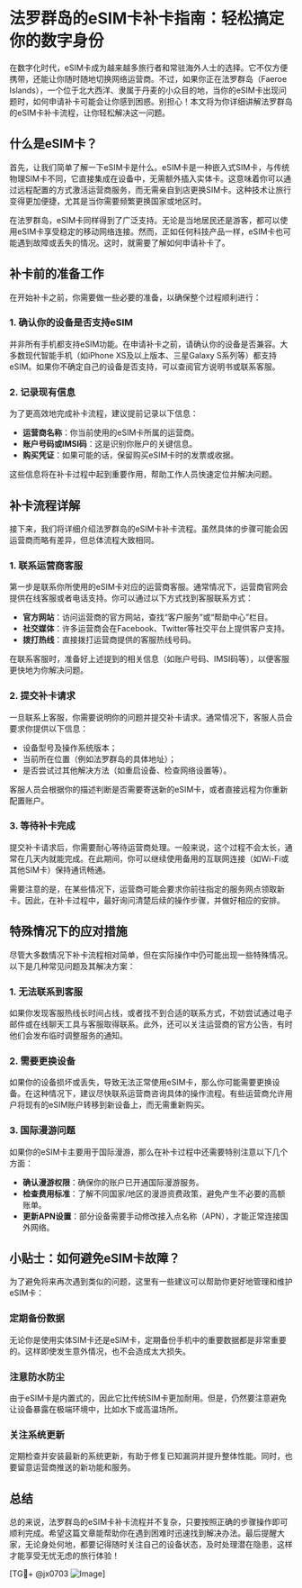 # 法罗群岛的eSIM卡补卡指南：轻松搞定你的数字身份

在数字化时代，eSIM卡成为越来越多旅行者和常驻海外人士的选择。它不仅方便携带，还能让你随时随地切换网络运营商。不过，如果你正在法罗群岛（Faeroe Islands），一个位于北大西洋、隶属于丹麦的小众目的地，当你的eSIM卡出现问题时，如何申请补卡可能会让你感到困惑。别担心！本文将为你详细讲解法罗群岛的eSIM卡补卡流程，让你轻松解决这一问题。

## 什么是eSIM卡？

首先，让我们简单了解一下eSIM卡是什么。eSIM卡是一种嵌入式SIM卡，与传统物理SIM卡不同，它直接集成在设备中，无需额外插入实体卡。这意味着你可以通过远程配置的方式激活运营商服务，而无需亲自到店更换SIM卡。这种技术让旅行变得更加便捷，尤其是当你需要频繁更换国家或地区时。

在法罗群岛，eSIM卡同样得到了广泛支持。无论是当地居民还是游客，都可以使用eSIM卡享受稳定的移动网络连接。然而，正如任何科技产品一样，eSIM卡也可能遇到故障或丢失的情况。这时，就需要了解如何申请补卡了。

## 补卡前的准备工作

在开始补卡之前，你需要做一些必要的准备，以确保整个过程顺利进行：

### 1. 确认你的设备是否支持eSIM
并非所有手机都支持eSIM功能。在申请补卡之前，请确认你的设备是否兼容。大多数现代智能手机（如iPhone XS及以上版本、三星Galaxy S系列等）都支持eSIM。如果你不确定自己的设备是否支持，可以查阅官方说明书或联系客服。

### 2. 记录现有信息
为了更高效地完成补卡流程，建议提前记录以下信息：
- **运营商名称**：你当前使用的eSIM卡所属的运营商。
- **账户号码或IMSI码**：这是识别你账户的关键信息。
- **购买凭证**：如果可能的话，保留购买eSIM卡时的发票或收据。

这些信息将在补卡过程中起到重要作用，帮助工作人员快速定位并解决问题。

## 补卡流程详解

接下来，我们将详细介绍法罗群岛的eSIM卡补卡流程。虽然具体的步骤可能会因运营商而略有差异，但总体流程大致相同。

### 1. 联系运营商客服
第一步是联系你所使用的eSIM卡对应的运营商客服。通常情况下，运营商官网会提供在线客服或者电话支持。你可以通过以下方式找到客服联系方式：
- **官方网站**：访问运营商的官方网站，查找“客户服务”或“帮助中心”栏目。
- **社交媒体**：许多运营商会在Facebook、Twitter等社交平台上提供客户支持。
- **拨打热线**：直接拨打运营商提供的客服热线号码。

在联系客服时，准备好上述提到的相关信息（如账户号码、IMSI码等），以便客服更快地为你解决问题。

### 2. 提交补卡请求
一旦联系上客服，你需要说明你的问题并提交补卡请求。通常情况下，客服人员会要求你提供以下信息：
- 设备型号及操作系统版本；
- 当前所在位置（例如法罗群岛的具体地址）；
- 是否尝试过其他解决方法（如重启设备、检查网络设置等）。

客服人员会根据你的描述判断是否需要寄送新的eSIM卡，或者直接远程为你重新配置账户。

### 3. 等待补卡完成
提交补卡请求后，你需要耐心等待运营商处理。一般来说，这个过程不会太长，通常在几天内就能完成。在此期间，你可以继续使用备用的互联网连接（如Wi-Fi或其他SIM卡）保持通讯畅通。

需要注意的是，在某些情况下，运营商可能会要求你前往指定的服务网点领取新卡。因此，在补卡过程中，最好询问清楚后续的操作步骤，并做好相应的安排。

## 特殊情况下的应对措施

尽管大多数情况下补卡流程相对简单，但在实际操作中仍可能出现一些特殊情况。以下是几种常见问题及其解决方案：

### 1. 无法联系到客服
如果你发现客服热线长时间占线，或者找不到合适的联系方式，不妨尝试通过电子邮件或在线聊天工具与客服取得联系。此外，还可以关注运营商的官方公告，有时他们会发布临时调整服务的通知。

### 2. 需要更换设备
如果你的设备损坏或丢失，导致无法正常使用eSIM卡，那么你可能需要更换设备。在这种情况下，建议尽快联系运营商咨询具体的操作流程。有些运营商允许用户将现有的eSIM账户转移到新设备上，而无需重新购买。

### 3. 国际漫游问题
如果你的eSIM卡主要用于国际漫游，那么在补卡过程中还需要特别注意以下几个方面：
- **确认漫游权限**：确保你的账户已开通国际漫游服务。
- **检查费用标准**：了解不同国家/地区的漫游资费政策，避免产生不必要的高额账单。
- **更新APN设置**：部分设备需要手动修改接入点名称（APN），才能正常连接国外网络。

## 小贴士：如何避免eSIM卡故障？

为了避免将来再次遇到类似的问题，这里有一些建议可以帮助你更好地管理和维护eSIM卡：

### 定期备份数据
无论你是使用实体SIM卡还是eSIM卡，定期备份手机中的重要数据都是非常重要的。这样即使发生意外情况，也不会造成太大损失。

### 注意防水防尘
由于eSIM卡是内置式的，因此它比传统SIM卡更加耐用。但是，仍然要注意避免让设备暴露在极端环境中，比如水下或高温场所。

### 关注系统更新
定期检查并安装最新的系统更新，有助于修复已知漏洞并提升整体性能。同时，也要留意运营商推送的新功能和服务。

## 总结

总的来说，法罗群岛的eSIM卡补卡流程并不复杂，只要按照正确的步骤操作即可顺利完成。希望这篇文章能帮助你在遇到困难时迅速找到解决办法。最后提醒大家，无论身处何地，都要记得随时关注自己的设备状态，及时处理潜在隐患，这样才能享受无忧无虑的旅行体验！

[TG💪+ @jx0703 ![Image](https://github.com/user-attachments/assets/dbca1d08-cadb-493c-b0ec-ad6f7a83f270)]